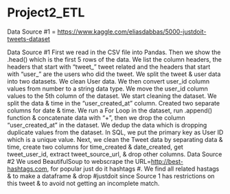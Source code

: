 # Project2_ETL

Data Source #1 = https://www.kaggle.com/eliasdabbas/5000-justdoit-tweets-dataset

Data Source #1
First we read in the CSV file into Pandas. Then we show the .head() which is the first 5 rows of the data. We list the column headers, the headers that start with “tweet_” tweet related and the headers that start with “user_” are the users who did the tweet. We split the tweet & user data into two datasets. 
We clean User data. We then convert user_id column values from number to a string data type. We move the user_id column values to the 5th column of the dataset. We start cleaning the dataset. We split the data & time in the “user_created_at” column. Created two separate columns for date & time. We run a For Loop in the dataset, run .append() function & concatenate data with “+”, then we drop the column “user_created_at” in the dataset. We dedup the data which is dropping duplicate values from the dataset. In SQL, we put the primary key as User ID which is a unique value. 
Next, we clean the Tweet data by separating data & time, create two columns for time_created & date_created, get tweet_user_id, extract tweet_source_url, & drop other columns. 
Data Source #2
We used BeautifulSoup to webscrape the URL=http://best-hashtags.com, for popular just do it hashtags #. We find all related hastags & to make a dataframe & drop #justdoit since Source 1 has restrictions on this tweet & to avoid not getting an incomplete match. 
